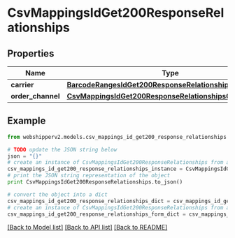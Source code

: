 # CsvMappingsIdGet200ResponseRelationships


## Properties
Name | Type | Description | Notes
------------ | ------------- | ------------- | -------------
**carrier** | [**BarcodeRangesIdGet200ResponseRelationshipsCarrier**](BarcodeRangesIdGet200ResponseRelationshipsCarrier.md) |  | [optional] 
**order_channel** | [**CsvMappingsIdGet200ResponseRelationshipsOrderChannel**](CsvMappingsIdGet200ResponseRelationshipsOrderChannel.md) |  | [optional] 

## Example

```python
from webshipperv2.models.csv_mappings_id_get200_response_relationships import CsvMappingsIdGet200ResponseRelationships

# TODO update the JSON string below
json = "{}"
# create an instance of CsvMappingsIdGet200ResponseRelationships from a JSON string
csv_mappings_id_get200_response_relationships_instance = CsvMappingsIdGet200ResponseRelationships.from_json(json)
# print the JSON string representation of the object
print CsvMappingsIdGet200ResponseRelationships.to_json()

# convert the object into a dict
csv_mappings_id_get200_response_relationships_dict = csv_mappings_id_get200_response_relationships_instance.to_dict()
# create an instance of CsvMappingsIdGet200ResponseRelationships from a dict
csv_mappings_id_get200_response_relationships_form_dict = csv_mappings_id_get200_response_relationships.from_dict(csv_mappings_id_get200_response_relationships_dict)
```
[[Back to Model list]](../README.md#documentation-for-models) [[Back to API list]](../README.md#documentation-for-api-endpoints) [[Back to README]](../README.md)



